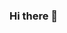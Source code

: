### Hi there 👋

<!--
**MasBagaskara/MasBagaskara** is a ✨ _special_ ✨ repository because its `README.md` (this file) appears on your GitHub profile.

Here are some ideas to get you started:

- 🔭 I’m currently working on my own company
- 🌱 I’m currently learning java
- 🤔 I’m looking for help with android studio
- 💬 Ask me about java
-->
